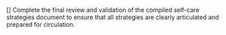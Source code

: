 [] Complete the final review and validation of the compiled self-care strategies document to ensure that all strategies are clearly articulated and prepared for circulation.